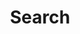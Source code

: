 ---
title: "Search" 
layout: "search" # is necessary
# url: "/archive"
# description: "Description for Search"
summary: "search"
placeholder: "Search for posts here"
---